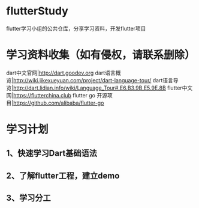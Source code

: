 # flutterStudy
flutter学习小组的公共仓库，分享学习资料，开发flutter项目

# 学习资料收集（如有侵权，请联系删除）

dart中文官网|http://dart.goodev.org
dart语言概览|http://wiki.jikexueyuan.com/project/dart-language-tour/
dart语言导览|http://dart.lidian.info/wiki/Language_Tour#.E6.B3.9B.E5.9E.8B
flutter中文网|https://flutterchina.club
flutter go 开源项目|https://github.com/alibaba/flutter-go

# 学习计划
## 1、快速学习Dart基础语法
## 2、了解flutter工程，建立demo
## 3、学习分工
